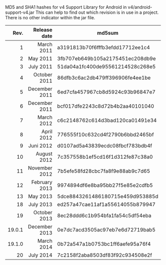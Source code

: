 MD5 and SHA1 hashes for v4 Support Library for Android in  v4/android-support-v4.jar
This can help to find out which revision is in use in a project. There is no other indicator within the jar file. 

|Rev.| Release date  |             md5sum               |                sha1sum                   |
|-----:|--------------:|----------------------------------|------------------------------------------|
|   1  | March 2011    | a3191813b70f6fffb3efdd17712ee1c4 | fcbf4461f540d9e6f19cb94b3b3e8207e42f9a71 | 
|   2  | May 2011      | 3fb707eb649b105a2175451ec208db9e | 61060ddf38258d987d6a2916dd5ac9d5a15bba10 |
|   3  | July 2011     | 51da04a1fc400de95561214528c268e5 | fc834ac8147bc4ed0b555f90f500a57d4232c448 |
|   4  | October 2011  | 86dfb3c6ac2db479ff396906fe4ee1be | c3029e4469274fa93dc9306a626275314e50a8e4 | 
|   5  | December 2011 | 6ed7cfa457967cb8d5924c93b96847e7 | fb5b44c5924b42371105145c92a5825c1e7ac95d |
|   6  | December 2011 | bcf017dfe2243c8d72b4b2aa40101040 | 7329492e76650ee661f6af7704b0c79151d8e1ef |
|   7  | March 2012    | c6c2148762c614d3bad120ca01491e34 | 53307dc2bd2b69fd5533458ee11885f55807de4b |
|   8  | April 2012    | 776555f10c632cd4f2790b6bbd2465bf | 8790fea7a0bc1d42c69c648571e2c7a02c92cf4c |
|   9  | Juni 2012     | d0107ad5a43839ecdc08fbcf783bdb4f | 27c24d26e4c5d57976e6926367985548678e913c |
|  10  | August 2012   | 7c357558b1ef5cd16f1d312fe87c38a0 | 612846c9857077a039b533718f72db3bc041d389 |
|  11  | November 2012 | 7b5efe58fd28cbc7fa8f9e88ab9c7d65 | 48c94ae70fa65718b382098237806a5909bb096e |
|  12  | February 2013 | 9974894df6e8ba95bb27f5e85e2cdfb5 | 307c1cc532eabbf1d135b43e5c983c9da700449d |
|  13  | May 2013      | 5dce8843261486180715e459d953885d | bd6479f5dd592790607e0504e66e0f31c2b4d308 |
|  18  | July 2013     | ed257a47cae11af1a55614055b879947 | 4a6be13368bb64c5a0b0460632d228a1a915f58f |
|  19  | October 2013  | 8ec28ddd6c1b954bfa1fa54c5df54eba | 5896b0a4e377ac4242eb2bc785220c1c4fc052f4 |
|19.0.1| December 2013 | 0e7dc7acd3505ac97eb7e6d72719bab5 | db0f122c99ef9f90dbab3fada6d191f2880cbb8e |
|19.1.0| March 2014    | 0b72a547a1b0753bc1ff6aefe95a76f4 | ded9acc6a9792b8f1afc470f0c9cd36d178914cd |
|  20  | July 2014     | 7c2158f2aba8503df83f92c934508e2f | efec67655f6db90757faa37201efcee2a9ec3507 |
